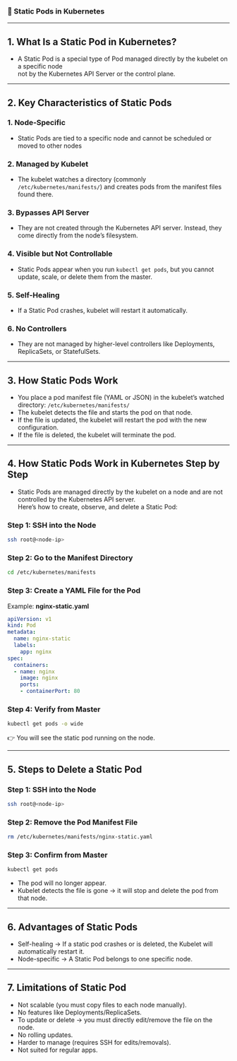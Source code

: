 ### 🧱 Static Pods in Kubernetes

---

## 1. What Is a Static Pod in Kubernetes?

* A Static Pod is a special type of Pod managed directly by the kubelet on a specific node  
  not by the Kubernetes API Server or the control plane.

---

## 2. Key Characteristics of Static Pods

### 1. Node-Specific
* Static Pods are tied to a specific node and cannot be scheduled or moved to other nodes

### 2. Managed by Kubelet
* The kubelet watches a directory (commonly `/etc/kubernetes/manifests/`) and creates pods from the manifest files found there.

### 3. Bypasses API Server
* They are not created through the Kubernetes API server. Instead, they come directly from the node’s filesystem.

### 4. Visible but Not Controllable
* Static Pods appear when you run `kubectl get pods`, but you cannot update, scale, or delete them from the master.

### 5. Self-Healing
* If a Static Pod crashes, kubelet will restart it automatically.

### 6. No Controllers
* They are not managed by higher-level controllers like Deployments, ReplicaSets, or StatefulSets.

---

## 3. How Static Pods Work

* You place a pod manifest file (YAML or JSON) in the kubelet’s watched directory: `/etc/kubernetes/manifests/`
* The kubelet detects the file and starts the pod on that node.
* If the file is updated, the kubelet will restart the pod with the new configuration.
* If the file is deleted, the kubelet will terminate the pod.

---

## 4. How Static Pods Work in Kubernetes Step by Step

* Static Pods are managed directly by the kubelet on a node and are not controlled by the Kubernetes API server.  
  Here’s how to create, observe, and delete a Static Pod:

### Step 1: SSH into the Node

```bash
ssh root@<node-ip>
````

### Step 2: Go to the Manifest Directory

```bash
cd /etc/kubernetes/manifests
```

### Step 3: Create a YAML File for the Pod

Example: **nginx-static.yaml**

```yaml
apiVersion: v1
kind: Pod
metadata:
  name: nginx-static
  labels:
    app: nginx
spec:
  containers:
  - name: nginx
    image: nginx
    ports:
    - containerPort: 80
```

### Step 4: Verify from Master

```bash
kubectl get pods -o wide
```

👉 You will see the static pod running on the node.

---

## 5. Steps to Delete a Static Pod

### Step 1: SSH into the Node

```bash
ssh root@<node-ip>
```

### Step 2: Remove the Pod Manifest File

```bash
rm /etc/kubernetes/manifests/nginx-static.yaml
```

### Step 3: Confirm from Master

```bash
kubectl get pods
```

* The pod will no longer appear.
* Kubelet detects the file is gone → it will stop and delete the pod from that node.

---

## 6. Advantages of Static Pods

* Self-healing → If a static pod crashes or is deleted, the Kubelet will automatically restart it.
* Node-specific → A Static Pod belongs to one specific node.

---

## 7. Limitations of Static Pod

* Not scalable (you must copy files to each node manually).
* No features like Deployments/ReplicaSets.
* To update or delete → you must directly edit/remove the file on the node.
* No rolling updates.
* Harder to manage (requires SSH for edits/removals).
* Not suited for regular apps.

```
